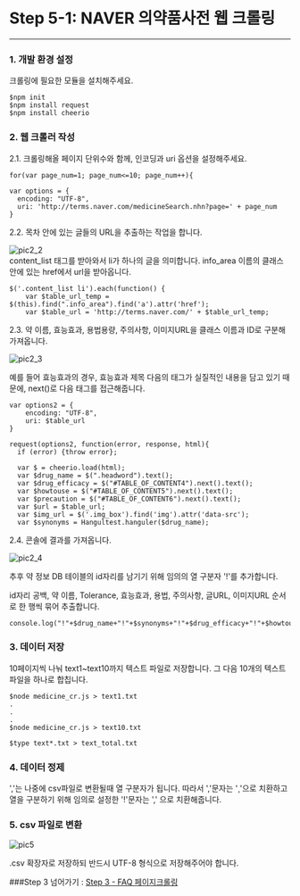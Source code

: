 **Step 5-1: NAVER 의약품사전 웹 크롤링**
===
---
### 1. 개발 환경 설정
크롤링에 필요한 모듈을 설치해주세요.
~~~
$npm init
$npm install request
$npm install cheerio
~~~

### 2. 웹 크롤러 작성

2.1. 크롤링해올 페이지 단위수와 함께, 인코딩과 uri 옵션을 설정해주세요.
~~~
for(var page_num=1; page_num<=10; page_num++){

var options = {
  encoding: "UTF-8",
  uri: 'http://terms.naver.com/medicineSearch.nhn?page=' + page_num
}
~~~

2.2. 목차 안에 있는 글들의 URL을 추출하는 작업을 합니다.

![pic2_2](https://user-images.githubusercontent.com/25143478/36528743-81c1f8a0-17f9-11e8-991b-80452b0cc698.JPG)<br>
content_list 태그를 받아와서 li가 하나의 글을 의미합니다.
info_area 이름의 클래스안에 있는 href에서 url을 받아옵니다.  
~~~
$('.content_list li').each(function() {
    var $table_url_temp = $(this).find(".info_area").find('a').attr('href');
    var $table_url = 'http://terms.naver.com/' + $table_url_temp;
~~~

2.3. 약 이름, 효능효과, 용법용량, 주의사항, 이미지URL을 클래스 이름과 ID로 구분해 가져옵니다.

![pic2_3](https://user-images.githubusercontent.com/25143478/36528750-83030ef2-17f9-11e8-94ba-2d165b7b5610.JPG)<br>

예를 들어 효능효과의 경우, 효능효과 제목 다음의 태그가 실질적인 내용을 담고 있기 때문에, next()로 다음 태그를 접근해줍니다.
~~~
var options2 = {
    encoding: "UTF-8",
    uri: $table_url
}

request(options2, function(error, response, html){
  if (error) {throw error};

  var $ = cheerio.load(html);
  var $drug_name = $(".headword").text();
  var $drug_efficacy = $("#TABLE_OF_CONTENT4").next().text();
  var $howtouse = $("#TABLE_OF_CONTENT5").next().text();
  var $precaution = $("#TABLE_OF_CONTENT6").next().text();
  var $url = $table_url;
  var $img_url = $('.img_box').find('img').attr('data-src');
  var $synonyms = Hangultest.hanguler($drug_name);
~~~

2.4. 콘솔에 결과를 가져옵니다.

![pic2_4](https://user-images.githubusercontent.com/25143478/36528788-a0d3654e-17f9-11e8-92a9-9e6a2b9fcd2b.JPG)<br>

추후 약 정보 DB 테이블의 id자리를 남기기 위해 임의의 열 구분자 '!'를 추가합니다.

id자리 공백, 약 이름, Tolerance, 효능효과, 용법, 주의사항, 글URL, 이미지URL 순서로 한 행씩 묶어 추출합니다.



~~~
console.log("!"+$drug_name+"!"+$synonyms+"!"+$drug_efficacy+"!"+$howtouse+"!"+$precaution+"!"+$url+"!"+$img_url);
~~~

### 3. 데이터 저장
10페이지씩 나눠 text1~text10까지 텍스트 파일로 저장합니다.
그 다음 10개의 텍스트파일을 하나로 합칩니다.
~~~
$node medicine_cr.js > text1.txt
.
.
.
$node medicine_cr.js > text10.txt

$type text*.txt > text_total.txt
~~~

### 4. 데이터 정제
','는 나중에 csv파일로 변환될때 열 구분자가 됩니다.
따라서 ','문자는 '¸'으로 치환하고
열을 구분하기 위해 임의로 설정한 '!'문자는 ',' 으로 치환해줍니다.

### 5. csv 파일로 변환
![pic5](https://user-images.githubusercontent.com/25143478/36528799-ad3c1308-17f9-11e8-8dfe-dbec07cbdb42.JPG)<br>

.csv 확장자로 저장하되 반드시 UTF-8 형식으로 저장해주어야 합니다.


###Step 3 넘어가기 : [Step 3 - FAQ 페이지크롤링](https://github.com/minD3D/MyDoctor-Guide/blob/master/crawling3.md)
